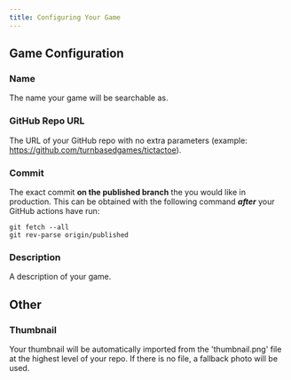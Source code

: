 ```yaml
---
title: Configuring Your Game
---
```


## Game Configuration

### Name

The name your game will be searchable as.

### GitHub Repo URL

The URL of your GitHub repo with no extra parameters (example: https://github.com/turnbasedgames/tictactoe).

### Commit

The exact commit **on the published branch** the you would like in production. This can be obtained with the following command ***after*** your GitHub actions have run:

```
git fetch --all
git rev-parse origin/published
```

### Description

A description of your game.

## Other

### Thumbnail

Your thumbnail will be automatically imported from the 'thumbnail.png' file at the highest level of your repo. If there is no file, a fallback photo will be used.